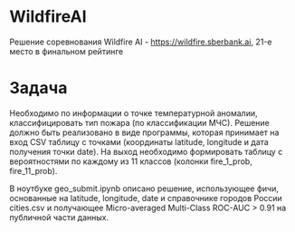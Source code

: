 # WildfireAI
Решение соревнования Wildfire AI - https://wildfire.sberbank.ai, 21-е место в финальном рейтинге 

# Задача
Необходимо по информации о точке температурной аномалии, классифицировать тип пожара (по классификации МЧС). Решение должно быть реализовано в виде программы, которая принимает на вход CSV таблицу с точками (координаты latitude, longitude и дата получения точки date). На выход необходимо формировать таблицу с вероятностями по каждому из 11 классов (колонки fire_1_prob, fire_11_prob).

В ноутбуке geo_submit.ipynb описано решение, использующее фичи, основанные на latitude, longitude, date и справочнике городов России cities.csv и получающее Micro-averaged Multi-Class ROC-AUC > 0.91 на публичной части данных.

